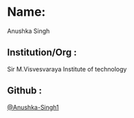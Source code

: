 # Name: 
Anushka Singh
## Institution/Org : 
Sir M.Visvesvaraya Institute of technology 
## Github : 
[@Anushka-Singh1](https://github.com/Anushka-Singh1)